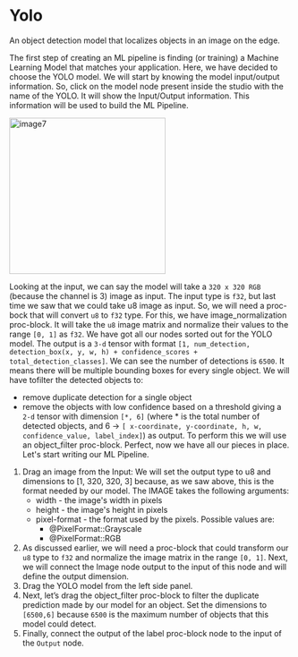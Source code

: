 # Yolo

An object detection model that localizes objects in an image on the edge.

The first step of creating an ML pipeline is finding (or training) a Machine Learning Model that matches your application. Here, we have decided to choose the YOLO model. We will start by knowing the model input/output information. So, click on the model node present inside the studio with the name of the YOLO. It will show the Input/Output information. This information will be used to build the ML Pipeline.

<img width="279" alt="image7" src="https://user-images.githubusercontent.com/50593567/156831169-bf7851c9-8331-4601-abd7-6a2a77bf8402.png"/>

Looking at the input, we can say the model will take a `320 x 320 RGB` (because the channel is 3) image as input. The input type is `f32`, but last time we saw that we could take u8 image as input. So, we will need a proc-bock that will convert `u8` to `f32` type. For this, we have image_normalization proc-block. It will take the `u8` image matrix and normalize their values to the range `[0, 1]` as `f32`. We have got all our nodes sorted out for the YOLO model. The output is a `3-d` tensor with format `[1, num_detection, detection_box(x, y, w, h) + confidence_scores + total_detection_classes]`. We can see the number of detections is `6500`. It means there will be multiple bounding boxes for every single object. We will have to ​​filter the
detected objects to:

- remove duplicate detection for a single object
- remove the objects with low confidence based on a threshold
  ​​giving a `2-d` tensor with dimension `[*, 6]` (where \* is the total number of
  detected objects, and 6 -> `[ x-coordinate, y-coordinate, h, w, confidence_value, label_index]`) as output. To perform this we will use an object_filter proc-block. Perfect, now we have all our pieces in place. Let's start writing our ML Pipeline.

1. Drag an image from the Input:
   We will set the output type to u8 and dimensions to [1, 320, 320, 3] because, as we saw above, this is the format needed by our model.
   The IMAGE takes the following arguments:
   - width - the image's width in pixels
   - height - the image's height in pixels
   - pixel-format - the format used by the pixels. Possible values are:
     - @PixelFormat::Grayscale
     - @PixelFormat::RGB
2. As discussed earlier, we will need a proc-block that could transform our `u8`
   type to `f32` and normalize the image matrix in the range `[0, 1]`. Next, we will
   connect the Image node output to the input of this node and will define the output dimension.
3. Drag the YOLO model from the left side panel.
4. Next, let’s drag the object_filter proc-block to filter the duplicate prediction
   made by our model for an object. Set the dimensions to `[6500,6]` because `6500`
   is the maximum number of objects that this model could detect.
5. Finally, connect the output of the label proc-block node to the input of the
   `Output` node.
